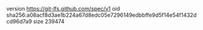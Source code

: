 version https://git-lfs.github.com/spec/v1
oid sha256:a08acf8d3ae1b224a67d8edc05e7296149edbbffe9d5f14e54f1432dcd96d7a9
size 239474
